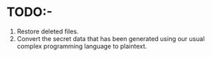 # TODO:-
1. Restore deleted files.
2. Convert the secret data that has been generated using our usual complex programming language to plaintext.
